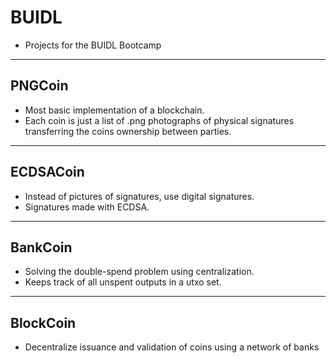 # BUIDL

- Projects for the BUIDL Bootcamp

---

## PNGCoin

- Most basic implementation of a blockchain.
- Each coin is just a list of .png photographs of physical signatures transferring the coins ownership between parties.

---

## ECDSACoin

- Instead of pictures of signatures, use digital signatures.
- Signatures made with ECDSA.

---

## BankCoin

- Solving the double-spend problem using centralization.
- Keeps track of all unspent outputs in a utxo set.

---

## BlockCoin

- Decentralize issuance and validation of coins using a network of banks
